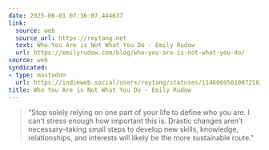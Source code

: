 ```yaml
---
date: 2025-06-01 07:36:07.444637
link:
  source: web
  source_url: https://roytang.net
  text: Who You Are is Not What You Do - Emily Rudow
  url: https://emilyrudow.com/blog/who-you-are-is-not-what-you-do/
source: web
syndicated:
- type: mastodon
  url: https://indieweb.social/users/roytang/statuses/114606956100721812
title: Who You Are is Not What You Do - Emily Rudow
---
```


> "Stop solely relying on one part of your life to define who you are. I can’t stress enough how important this is. Drastic changes aren’t necessary–taking small steps to develop new skills, knowledge, relationships, and interests will likely be the more sustainable route."